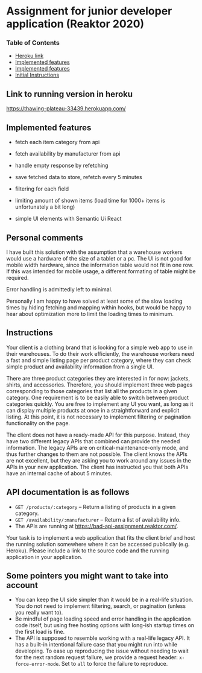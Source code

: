 # Assignment for junior developer application (Reaktor 2020)

### Table of Contents
- [Heroku link](https://github.com/ematan/warehouse-front#link-to-running-version-in-heroku)
- [Implemented features](https://github.com/ematan/warehouse-front#implemented-features)
- [Implemented features](https://github.com/ematan/warehouse-front#personal-comments)
- [Initial Instructions](https://github.com/ematan/warehouse-front#instructions)

Link to running version in heroku
--------------------------------
https://thawing-plateau-33439.herokuapp.com/

Implemented features
--------------

- fetch each item category from api
- fetch availability by manufacturer from api
- handle empty response by refetching
- save fetched data to store, refetch every 5 minutes

- filtering for each field
- limiting amount of shown items (load time for 1000+ items is unfortunately a bit long)
- simple UI elements with Semantic Ui React

Personal comments
-----------------

I have built this solution with the assumption that a warehouse workers would use a hardware of the size of a tablet or a pc. The UI is not good for mobile width hardware, since the information table would not fit in one row. If this was intended for mobile usage, a different formating of table might be required.

Error handling is admittedly left to minimal.

Personally I am happy to have solved at least some of the slow loading times by hiding fetching and mapping within hooks, but would be happy to hear about optimization more to limit the loading times to minimum.


Instructions
------------
Your client is a clothing brand that is looking for a simple web app to use in their warehouses. To do their work efficiently, the warehouse workers need a fast and simple listing page per product category, where they can check simple product and availability information from a single UI.

There are three product categories they are interested in for now: jackets, shirts, and accessories. Therefore, you should implement three web pages corresponding to those categories that list all the products in a given category. One requirement is to be easily able to switch between product categories quickly. You are free to implement any UI you want, as long as it can display multiple products at once in a straightforward and explicit listing. At this point, it is not necessary to implement filtering or pagination functionality on the page.

The client does not have a ready-made API for this purpose. Instead, they have two different legacy APIs that combined can provide the needed information. The legacy APIs are on critical-maintenance-only mode, and thus further changes to them are not possible. The client knows the APIs are not excellent, but they are asking you to work around any issues in the APIs in your new application. The client has instructed you that both APIs have an internal cache of about 5 minutes.

API documentation is as follows
-------------------------------

- `GET /products/:category` – Return a listing of products in a given category.
- `GET /availability/:manufacturer` – Return a list of availability info.
- The APIs are running at https://bad-api-assignment.reaktor.com/.

Your task is to implement a web application that fits the client brief and host the running solution somewhere where it can be accessed publically (e.g. Heroku). Please include a link to the source code and the running application in your application.

Some pointers you might want to take into account
-------------------------------------------------

- You can keep the UI side simpler than it would be in a real-life situation. You do not need to implement filtering, search, or pagination (unless you really want to).
- Be mindful of page loading speed and error handling in the application code itself, but using free hosting options with long-ish startup times on the first load is fine.
- The API is supposed to resemble working with a real-life legacy API. It has a built-in intentional failure case that you might run into while developing. To ease up reproducing the issue without needing to wait for the next random request failure, we provide a request header: `x-force-error-mode`. Set to `all` to force the failure to reproduce.